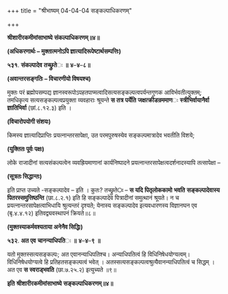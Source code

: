 +++
title = "श्रीभाष्यम् 04-04-04 सङ्कल्पाधिकरणम्"

+++


**श्रीशारीरकमीमांसाभाष्ये** **संकल्पाधिकरणम्॥४॥**

**(अधिकरणार्थः – मुक्तात्मनोऽपि ज्ञात्यादिरूपेष्टार्थसम्पत्तिः)**

**५३१**. **संकल्पादेव** **तच्छ्रुते**ः **॥** **४**–**४**–**८॥**

**(अवान्तरसङ्गतिः – विचारणीयो विषयश्च)**

मुक्तः परं ब्रह्मोपसम्पद्य ज्ञानस्वरूपोऽपहतपाप्मत्वादिसत्यसङ्कल्पत्वपर्यन्तगुणक आविर्भवतीत्युक्तम्; तमधिकृत्य सत्यसङ्कल्पत्वप्रयुक्ता व्यवहाराः श्रूयन्ते **स** **तत्र** **पर्येति** **जक्षत्क्रीडन्रममाण**ः **स्त्रीभिर्वायानैर्वा** **ज्ञातिभिर्वा** (छां.८.१२.३) इति ।

**(विचारोपयोगी संशयः)**

किमस्य ज्ञात्यादिप्राप्तिः प्रयत्नान्तरसापेक्षा, उत परमपुरुषस्येव सङ्कल्पमात्रादेव भवतीति विशये;

**(युक्तितः पूर्वः पक्षः)**

लोके राजादीनां सत्यसंकल्पत्वेन व्यवह्रियमाणानां कार्यनिष्पादने प्रयत्नान्तरसापेक्षत्वदर्शनादस्यापि तत्सापेक्षा –

**(सूत्रतः सिद्धान्तः)**

इति प्राप्त उच्यते -सङ्कल्पादेव – इति । कुतः? तच्छ्रुते**ः** – **स** **यदि** **पितृलोककामो** **भवति** **सङ्कल्पादेवास्य** **पितरस्समुत्तिष्ठन्ति** (छा.८.२.१) इति हि सङ्कल्पादेव पित्रादीनां समुत्थानं श्रूयते। न च प्रयत्नान्तरसापेक्षत्वाभिधायि श्रुत्यन्तरं दृश्यते; येनास्य सङ्कल्पादेव इत्यवधारणस्य विज्ञानघन एव (बृ.४.४.१२) इतिवद्व्यवस्थापनं क्रियते॥८॥

**(मुक्तस्याकर्मवश्यताया अनेनैव सिद्धिः)**

**५३२**. **अत** **एव** **चानन्याधिपति**ः **॥** **४**–**४**–**९** **॥**

यतो मुक्तस्सत्यसङ्कल्पः; अत एवानन्याधिपतिश्च। अन्याधिपतित्वं हि विधिनिषेधयोग्यत्वम्। विधिनिषेधयोग्यत्वे हि प्रतिहतसङ्कल्पत्वं भवेत् । अतस्सत्यसङ्कल्पत्वश्रुत्यैवानन्याधिपतित्वं च सिद्धम् । अत एव **स** **स्वराड्भवति** (छा.७.२५.२) इत्युच्यते ॥९॥

**इति** **श्रीशारीरकमीमांसाभाष्ये** **सङ्कल्पाधिकरणम्॥४॥**


